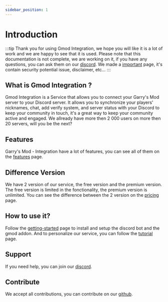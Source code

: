 ```yaml
---
sidebar_position: 1
---
```


# Introduction

:::tip
Thank you for using Gmod Integration, we hope you will like it is a lot of work and we are happy to see that it is used. Please note that this documentation is not complete, we are working on it, if you have any questions, you can ask them on our [discord](https://gmod-integration.com/discord). We made a [important](/docs/information/important) page, it's contain security potential issue, disclaimer, etc...
:::

## What is Gmod Integration ?

Gmod Integration is a Service that allows you to connect your Garry's Mod server to your Discord server. It allows you to synchronize your players' nicknames, chat, add verify system, and server status with your Discord to keep your community in touch, it's a great way to keep your community active and engaged. We allready have more then 2 000 users on more then 20 servers, will you be the next?

## Features

Garry's Mod - Integration have a lot of features, you can see all of them on the [features](/docs/information/features) page.

## Difference Version

We have 2 version of our service, the free version and the premium version. The free version is limited in the fonctionality, the premium version is unlimited. You can see the difference between the 2 version on the [pricing](/docs/information/pricing) page.

## How to use it?

Follow the [getting-started](/docs/category/getting-started) page to install and setup the discord bot and the gmod addon. And to personalize our service, you can follow the [tutorial](/docs/category/tutorial) page.

## Support

If you need help, you can join our [discord](https://gmod-integration.com/discord).

## Contribute

We accept all contributions, you can contribute on our [github](https://gmod-integration.com/github).
